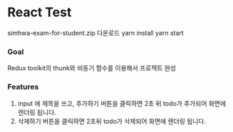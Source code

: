 # React Test
simhwa-exam-for-student.zip 다운로드
yarn install
yarn start

### Goal
Redux toolkit의 thunk와 비동기 함수를 이용해서 프로젝트 완성
### Features
1. input 에 제목을 쓰고, 추가하기 버튼을 클릭하면 2초 뒤 todo가 추가되어 화면에 렌더링 됩니다.
2. 삭제하기 버튼을 클릭하면 2초뒤 todo가 삭제되어 화면에 렌더링 됩니다.